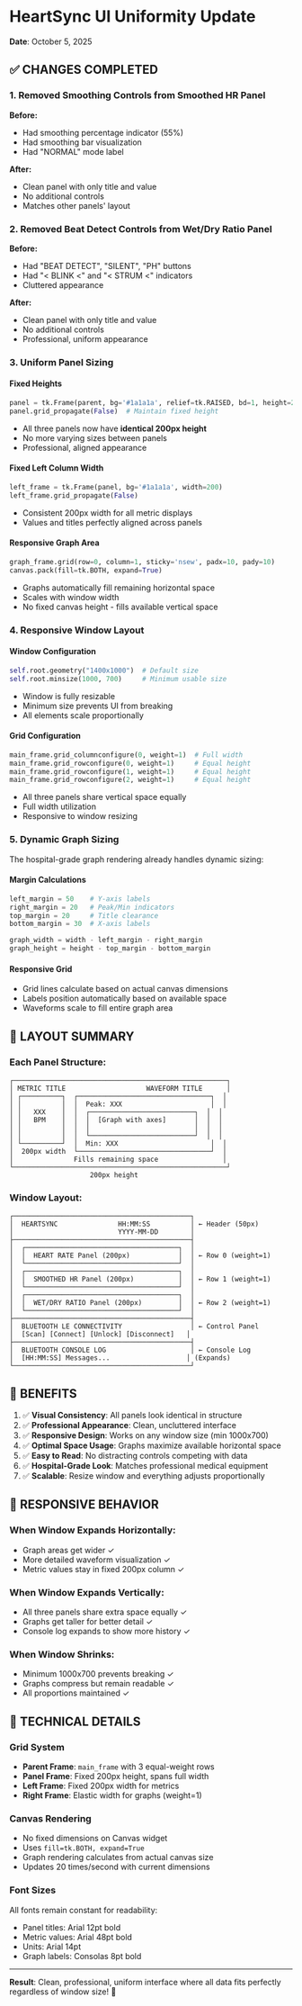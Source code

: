 # HeartSync UI Uniformity Update
**Date**: October 5, 2025

## ✅ CHANGES COMPLETED

### 1. **Removed Smoothing Controls from Smoothed HR Panel**
**Before:**
- Had smoothing percentage indicator (55%)
- Had smoothing bar visualization
- Had "NORMAL" mode label

**After:**
- Clean panel with only title and value
- No additional controls
- Matches other panels' layout

### 2. **Removed Beat Detect Controls from Wet/Dry Ratio Panel**
**Before:**
- Had "BEAT DETECT", "SILENT", "PH" buttons
- Had "< BLINK <" and "< STRUM <" indicators
- Cluttered appearance

**After:**
- Clean panel with only title and value
- No additional controls
- Professional, uniform appearance

### 3. **Uniform Panel Sizing**

#### Fixed Heights
```python
panel = tk.Frame(parent, bg='#1a1a1a', relief=tk.RAISED, bd=1, height=200)
panel.grid_propagate(False)  # Maintain fixed height
```
- All three panels now have **identical 200px height**
- No more varying sizes between panels
- Professional, aligned appearance

#### Fixed Left Column Width
```python
left_frame = tk.Frame(panel, bg='#1a1a1a', width=200)
left_frame.grid_propagate(False)
```
- Consistent 200px width for all metric displays
- Values and titles perfectly aligned across panels

#### Responsive Graph Area
```python
graph_frame.grid(row=0, column=1, sticky='nsew', padx=10, pady=10)
canvas.pack(fill=tk.BOTH, expand=True)
```
- Graphs automatically fill remaining horizontal space
- Scales with window width
- No fixed canvas height - fills available vertical space

### 4. **Responsive Window Layout**

#### Window Configuration
```python
self.root.geometry("1400x1000")  # Default size
self.root.minsize(1000, 700)     # Minimum usable size
```
- Window is fully resizable
- Minimum size prevents UI from breaking
- All elements scale proportionally

#### Grid Configuration
```python
main_frame.grid_columnconfigure(0, weight=1)  # Full width
main_frame.grid_rowconfigure(0, weight=1)     # Equal height
main_frame.grid_rowconfigure(1, weight=1)     # Equal height
main_frame.grid_rowconfigure(2, weight=1)     # Equal height
```
- All three panels share vertical space equally
- Full width utilization
- Responsive to window resizing

### 5. **Dynamic Graph Sizing**

The hospital-grade graph rendering already handles dynamic sizing:

#### Margin Calculations
```python
left_margin = 50    # Y-axis labels
right_margin = 20   # Peak/Min indicators
top_margin = 20     # Title clearance
bottom_margin = 30  # X-axis labels

graph_width = width - left_margin - right_margin
graph_height = height - top_margin - bottom_margin
```

#### Responsive Grid
- Grid lines calculate based on actual canvas dimensions
- Labels position automatically based on available space
- Waveforms scale to fill entire graph area

## 📐 LAYOUT SUMMARY

### Each Panel Structure:
```
┌─────────────────────────────────────────────────────┐
│ METRIC TITLE                    WAVEFORM TITLE      │
│ ┌──────────┐  ┌─────────────────────────────────┐  │
│ │          │  │  Peak: XXX                      │  │
│ │   XXX    │  │  ┌──────────────────────────┐  │  │
│ │   BPM    │  │  │  [Graph with axes]       │  │  │
│ │          │  │  │                          │  │  │
│ │          │  │  └──────────────────────────┘  │  │
│ └──────────┘  │  Min: XXX                       │  │
│  200px width  └─────────────────────────────────┘  │
│               Fills remaining space                │
└─────────────────────────────────────────────────────┘
                    200px height
```

### Window Layout:
```
┌────────────────────────────────────────────┐
│  HEARTSYNC               HH:MM:SS          │ ← Header (50px)
│                          YYYY-MM-DD        │
├────────────────────────────────────────────┤
│  ┌──────────────────────────────────────┐  │
│  │  HEART RATE Panel (200px)            │  │ ← Row 0 (weight=1)
│  └──────────────────────────────────────┘  │
│  ┌──────────────────────────────────────┐  │
│  │  SMOOTHED HR Panel (200px)           │  │ ← Row 1 (weight=1)
│  └──────────────────────────────────────┘  │
│  ┌──────────────────────────────────────┐  │
│  │  WET/DRY RATIO Panel (200px)         │  │ ← Row 2 (weight=1)
│  └──────────────────────────────────────┘  │
├────────────────────────────────────────────┤
│  BLUETOOTH LE CONNECTIVITY                 │ ← Control Panel
│  [Scan] [Connect] [Unlock] [Disconnect]   │
├────────────────────────────────────────────┤
│  BLUETOOTH CONSOLE LOG                     │ ← Console Log
│  [HH:MM:SS] Messages...                   │ (Expands)
└────────────────────────────────────────────┘
```

## 🎯 BENEFITS

1. ✅ **Visual Consistency**: All panels look identical in structure
2. ✅ **Professional Appearance**: Clean, uncluttered interface
3. ✅ **Responsive Design**: Works on any window size (min 1000x700)
4. ✅ **Optimal Space Usage**: Graphs maximize available horizontal space
5. ✅ **Easy to Read**: No distracting controls competing with data
6. ✅ **Hospital-Grade Look**: Matches professional medical equipment
7. ✅ **Scalable**: Resize window and everything adjusts proportionally

## 📱 RESPONSIVE BEHAVIOR

### When Window Expands Horizontally:
- Graph areas get wider ✓
- More detailed waveform visualization ✓
- Metric values stay in fixed 200px column ✓

### When Window Expands Vertically:
- All three panels share extra space equally ✓
- Graphs get taller for better detail ✓
- Console log expands to show more history ✓

### When Window Shrinks:
- Minimum 1000x700 prevents breaking ✓
- Graphs compress but remain readable ✓
- All proportions maintained ✓

## 🔧 TECHNICAL DETAILS

### Grid System
- **Parent Frame**: `main_frame` with 3 equal-weight rows
- **Panel Frame**: Fixed 200px height, spans full width
- **Left Frame**: Fixed 200px width for metrics
- **Right Frame**: Elastic width for graphs (weight=1)

### Canvas Rendering
- No fixed dimensions on Canvas widget
- Uses `fill=tk.BOTH, expand=True`
- Graph rendering calculates from actual canvas size
- Updates 20 times/second with current dimensions

### Font Sizes
All fonts remain constant for readability:
- Panel titles: Arial 12pt bold
- Metric values: Arial 48pt bold
- Units: Arial 14pt
- Graph labels: Consolas 8pt bold

---

**Result**: Clean, professional, uniform interface where all data fits perfectly regardless of window size! 🎉
